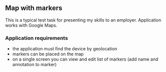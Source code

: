 ## Map with markers

This is a typical test task for presenting my skills to an employer. Application works with Google
Maps.

### Application requirements

- the application must find the device by geolocation
- markers can be placed on the map
- on a single screen you can view and edit list of markers (add name and annotation to marker)